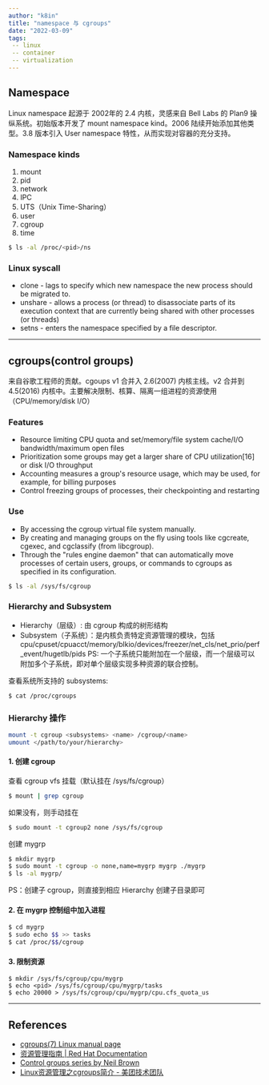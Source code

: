 ```yaml
---
author: "k8in"
title: "namespace 与 cgroups"
date: "2022-03-09"
tags: 
 -- linux
 -- container
 -- virtualization
---
```


## Namespace

Linux namespace 起源于 2002年的 2.4 内核，灵感来自 Bell Labs 的 Plan9 操纵系统。初始版本开发了 mount namespace kind。2006 陆续开始添加其他类型。3.8 版本引入 User namespace 特性，从而实现对容器的充分支持。


### Namespace kinds

 1. mount
 2. pid
 3. network
 4. IPC
 5. UTS（Unix Time-Sharing）
 6. user
 7. cgroup
 8. time

``` bash
$ ls -al /proc/<pid>/ns
```

### Linux syscall
- clone -  lags to specify which new namespace the new process should be migrated to.
- unshare - allows a process (or thread) to disassociate parts of its execution context that are currently being shared with other processes (or threads)
- setns - enters the namespace specified by a file descriptor.

_________________________

## cgroups(control groups)

来自谷歌工程师的贡献。cgoups v1 合并入 2.6(2007) 内核主线。v2 合并到 4.5(2016) 内核中。主要解决限制、核算、隔离一组进程的资源使用（CPU/memory/disk I/O）


### Features

- Resource limiting
CPU quota and set/memory/file system cache/I/O bandwidth/maximum open files
- Prioritization
some groups may get a larger share of CPU utilization[16] or disk I/O throughput
- Accounting
measures a group's resource usage, which may be used, for example, for billing purposes
- Control
freezing groups of processes, their checkpointing and restarting

### Use
- By accessing the cgroup virtual file system manually.
- By creating and managing groups on the fly using tools like cgcreate, cgexec, and cgclassify (from libcgroup).
- Through the "rules engine daemon" that can automatically move processes of certain users, groups, or commands to cgroups as specified in its configuration.

``` bash
$ ls -al /sys/fs/cgroup
```

### Hierarchy and Subsystem
- Hierarchy（层级）: 由 cgroup 构成的树形结构
- Subsystem（子系统）：是内核负责特定资源管理的模块，包括 cpu/cpuset/cpuacct/memory/blkio/devices/freezer/net_cls/net_prio/perf_event/hugetlb/pids
PS: 一个子系统只能附加在一个层级，而一个层级可以附加多个子系统，即对单个层级实现多种资源的联合控制。

查看系统所支持的 subsystems:
```bash
$ cat /proc/cgroups
```

### Hierarchy 操作
```bash
mount -t cgroup <subsystems> <name> /cgroup/<name>
umount </path/to/your/hierarchy>
```

#### 1. 创建 cgroup
查看 cgroup vfs 挂载（默认挂在 /sys/fs/cgroup）

``` bash
$ mount | grep cgroup
```
如果没有，则手动挂在
``` bash
$ sudo mount -t cgroup2 none /sys/fs/cgroup
```
创建 mygrp
```bash
$ mkdir mygrp
$ sudo mount -t cgroup -o none,name=mygrp mygrp ./mygrp
$ ls -al mygrp/
```
PS：创建子 cgroup，则直接到相应 Hierarchy 创建子目录即可

#### 2. 在 mygrp 控制组中加入进程
``` bash
$ cd mygrp
$ sudo echo $$ >> tasks
$ cat /proc/$$/cgroup
```

#### 3. 限制资源
```
$ mkdir /sys/fs/cgroup/cpu/mygrp
$ echo <pid> /sys/fs/cgroup/cpu/mygrp/tasks
$ echo 20000 > /sys/fs/cgroup/cpu/mygrp/cpu.cfs_quota_us
```

_____
## References
- [cgroups(7)  Linux manual page](https://man7.org/linux/man-pages/man7/cgroups.7.html)
- [资源管理指南 | Red Hat Documentation](https://docs.redhat.com/zh-cn/documentation/red_hat_enterprise_linux/7/html/resource_management_guide/index)
- [Control groups series by Neil Brown](https://lwn.net/Articles/604609/)
- [Linux资源管理之cgroups简介 - 美团技术团队](https://tech.meituan.com/2015/03/31/cgroups.html)